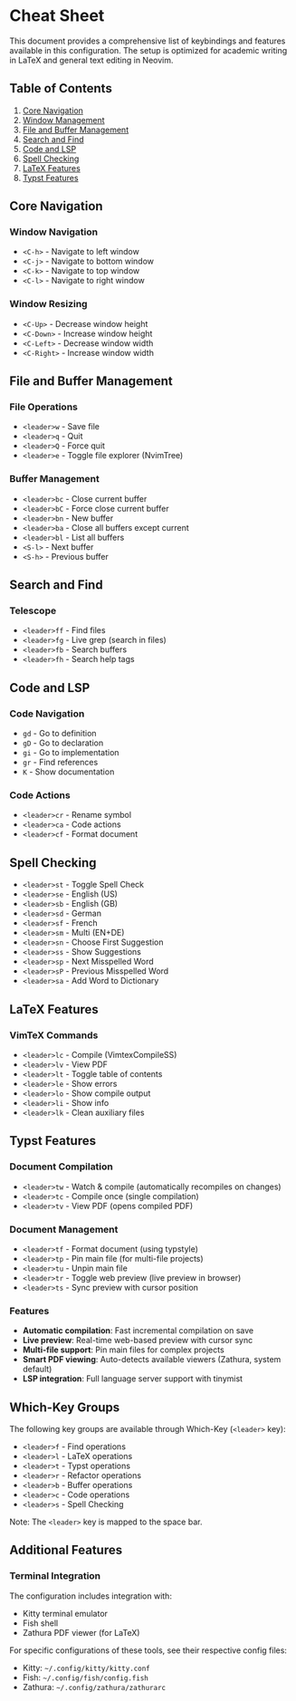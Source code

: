 # Cheat Sheet

This document provides a comprehensive list of keybindings and features available in this configuration. The setup is optimized for academic writing in LaTeX and general text editing in Neovim.

## Table of Contents

1. [Core Navigation](#core-navigation)
2. [Window Management](#window-management)
3. [File and Buffer Management](#file-and-buffer-management)
4. [Search and Find](#search-and-find)
5. [Code and LSP](#code-and-lsp)
6. [Spell Checking](#spell-checking)
7. [LaTeX Features](#latex-features)
8. [Typst Features](#typst-features)

## Core Navigation

### Window Navigation
- `<C-h>` - Navigate to left window
- `<C-j>` - Navigate to bottom window
- `<C-k>` - Navigate to top window
- `<C-l>` - Navigate to right window

### Window Resizing
- `<C-Up>` - Decrease window height
- `<C-Down>` - Increase window height
- `<C-Left>` - Decrease window width
- `<C-Right>` - Increase window width

## File and Buffer Management

### File Operations
- `<leader>w` - Save file
- `<leader>q` - Quit
- `<leader>Q` - Force quit
- `<leader>e` - Toggle file explorer (NvimTree)

### Buffer Management
- `<leader>bc` - Close current buffer
- `<leader>bC` - Force close current buffer
- `<leader>bn` - New buffer
- `<leader>ba` - Close all buffers except current
- `<leader>bl` - List all buffers
- `<S-l>` - Next buffer
- `<S-h>` - Previous buffer

## Search and Find

### Telescope
- `<leader>ff` - Find files
- `<leader>fg` - Live grep (search in files)
- `<leader>fb` - Search buffers
- `<leader>fh` - Search help tags

## Code and LSP

### Code Navigation
- `gd` - Go to definition
- `gD` - Go to declaration
- `gi` - Go to implementation
- `gr` - Find references
- `K` - Show documentation

### Code Actions
- `<leader>cr` - Rename symbol
- `<leader>ca` - Code actions
- `<leader>cf` - Format document

## Spell Checking
- `<leader>st` - Toggle Spell Check
- `<leader>se` - English (US)
- `<leader>sb` - English (GB)
- `<leader>sd` - German
- `<leader>sf` - French
- `<leader>sm` - Multi (EN+DE)
- `<leader>sn` - Choose First Suggestion
- `<leader>ss` - Show Suggestions
- `<leader>sp` - Next Misspelled Word
- `<leader>sP` - Previous Misspelled Word
- `<leader>sa` - Add Word to Dictionary

## LaTeX Features

### VimTeX Commands
- `<leader>lc` - Compile (VimtexCompileSS)
- `<leader>lv` - View PDF
- `<leader>lt` - Toggle table of contents
- `<leader>le` - Show errors
- `<leader>lo` - Show compile output
- `<leader>li` - Show info
- `<leader>lk` - Clean auxiliary files

## Typst Features

### Document Compilation
- `<leader>tw` - Watch & compile (automatically recompiles on changes)
- `<leader>tc` - Compile once (single compilation)
- `<leader>tv` - View PDF (opens compiled PDF)

### Document Management
- `<leader>tf` - Format document (using typstyle)
- `<leader>tp` - Pin main file (for multi-file projects)
- `<leader>tu` - Unpin main file
- `<leader>tr` - Toggle web preview (live preview in browser)
- `<leader>ts` - Sync preview with cursor position

### Features
- **Automatic compilation**: Fast incremental compilation on save
- **Live preview**: Real-time web-based preview with cursor sync
- **Multi-file support**: Pin main files for complex projects
- **Smart PDF viewing**: Auto-detects available viewers (Zathura, system default)
- **LSP integration**: Full language server support with tinymist

## Which-Key Groups

The following key groups are available through Which-Key (`<leader>` key):
- `<leader>f` - Find operations
- `<leader>l` - LaTeX operations
- `<leader>t` - Typst operations
- `<leader>r` - Refactor operations
- `<leader>b` - Buffer operations
- `<leader>c` - Code operations
- `<leader>s` - Spell Checking

Note: The `<leader>` key is mapped to the space bar.

## Additional Features

### Terminal Integration
The configuration includes integration with:
- Kitty terminal emulator
- Fish shell
- Zathura PDF viewer (for LaTeX)

For specific configurations of these tools, see their respective config files:
- Kitty: `~/.config/kitty/kitty.conf`
- Fish: `~/.config/fish/config.fish`
- Zathura: `~/.config/zathura/zathurarc`




